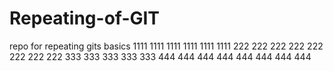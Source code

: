 # Repeating-of-GIT
repo for repeating gits basics
1111
1111
1111
1111
1111
1111
222
222
222
222
222
222
222
222
333
333
333
333
333
444
444
444
444
444
444
444
444
